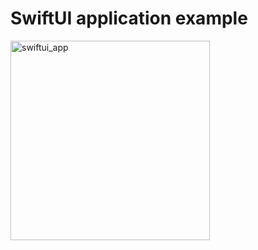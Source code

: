 # SwiftUI application example

<img width="319" alt="swiftui_app" src="https://user-images.githubusercontent.com/60237240/178490365-df3a8fb7-bbf0-4e45-bae7-edd6d085d6dc.png">
